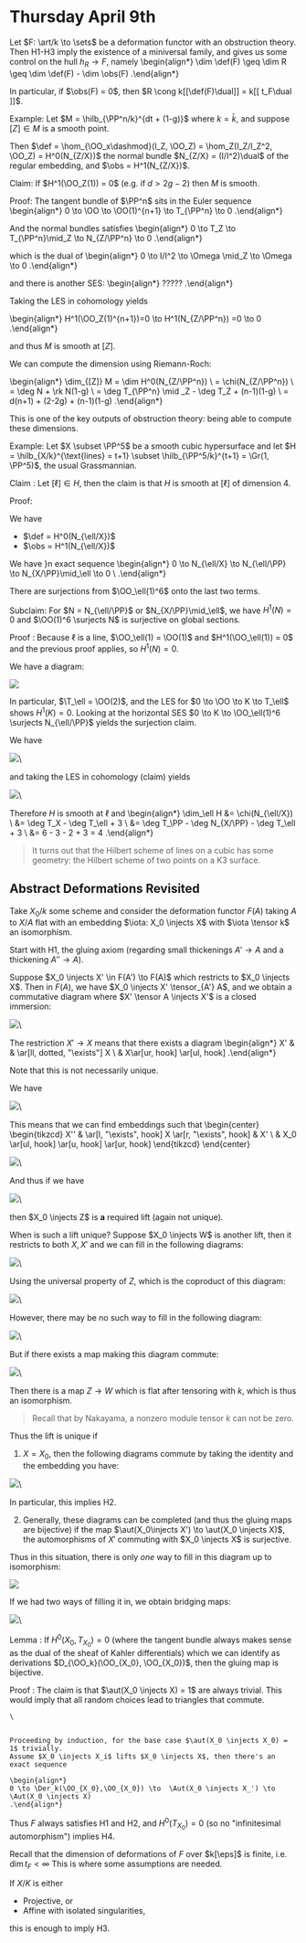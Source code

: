 # Thursday April 9th

Let $F: \art/k \to \sets$ be a deformation functor with an obstruction theory.
Then H1-H3 imply the existence of a miniversal family, and gives us some control on the hull $h_R \to F$, namely
\begin{align*}
\dim \def(F) \geq \dim R \geq \dim \def(F) - \dim \obs(F)
.\end{align*}

In particular, if $\obs(F) = 0$, then $R \cong k[[\def(F)\dual]] = k[[ t_F\dual ]]$.

Example:
Let $M = \hilb_{\PP^n/k}^{dt + (1-g)}$ where $k=\bar k$, and suppose $[Z] \in M$ is a smooth point.

Then $\def = \hom_{\OO_x\dashmod}(I_Z, \OO_Z) = \hom_Z(I_Z/I_Z^2, \OO_Z) = H^0(N_{Z/X})$ the normal bundle $N_{Z/X} = (I/I^2)\dual$ of the regular embedding, and $\obs = H^1(N_{Z/X})$.

Claim: If $H^1(\OO_Z(1)) = 0$ (e.g. if $d > 2g-2)$ then $M$ is smooth.


Proof:
The tangent bundle of $\PP^n$ sits in the Euler sequence
\begin{align*}
0 \to \OO \to \OO(1)^{n+1} \to T_{\PP^n} \to 0
.\end{align*}

And the normal bundles satisfies
\begin{align*}
0 \to T_Z \to T_{\PP^n}\mid_Z \to N_{Z/\PP^n} \to 0
.\end{align*}


which is the dual of
\begin{align*}
0 \to I/I^2 \to \Omega \mid_Z \to \Omega \to 0
.\end{align*}

and there is another SES:
\begin{align*}
?????
.\end{align*}

Taking the LES in cohomology yields

\begin{align*}
H^1(\OO_Z(1)^{n+1})=0 \to H^1(N_{Z/\PP^n}) =0 \to 0
.\end{align*}


and thus $M$ is smooth at $[Z]$.

We can compute the dimension using Riemann-Roch:

\begin{align*}
\dim_{[Z]} M = \dim H^0(N_{Z/\PP^n}) \\
= \chi(N_{Z/\PP^n}) \\
= \deg N + \rk N(1-g) \\
= \deg T_{\PP^n} \mid _Z - \deg T_Z + (n-1)(1-g) \\
= d(n+1) + (2-2g) + (n-1)(1-g)
.\end{align*}

This is one of the key outputs of obstruction theory: being able to compute these dimensions.

Example:
Let $X \subset \PP^5$ be a smooth cubic hypersurface and let $H = \hilb_{X/k}^{\text{lines} = t+1} \subset \hilb_{\PP^5/k}^{t+1} = \Gr(1, \PP^5)$, the usual Grassmannian.

Claim
: Let $[\ell] \in H$, then the claim is that $H$ is smooth at $[\ell]$ of dimension 4.

Proof:

We have

- $\def = H^0(N_{\ell/X})$
- $\obs = H^1(N_{\ell/X})$

We have }n exact sequence
\begin{align*}
0 \to N_{\ell/X} \to N_{\ell/\PP} \to N_{X/\PP}\mid_\ell \to 0 \\
.\end{align*}

There are surjections from $\OO_\ell(1)^6$ onto the last two terms.

Subclaim:
For $N = N_{\ell/\PP}$ or $N_{X/\PP}\mid_\ell$, we have $H^1(N) = 0$ and $\OO(1)^6 \surjects N$ is surjective on global sections.

Proof
: Because $\ell$ is a line, $\OO_\ell(1) = \OO(1)$ and $H^1(\OO_\ell(1)) = 0$ and the previous proof applies, so $H^1(N) = 0$.

We have a diagram:

![](figures/image_2020-04-09-12-51-51.png)

In particular, $\T_\ell = \OO(2)$, and the LES for $0 \to \OO \to K \to T_\ell$ shows $H^1(K) = 0$.
Looking at the horizontal SES $0 \to K \to \OO_\ell(1)^6 \surjects N_{\ell/\PP}$ yields the surjection claim.

We have


![](figures/a.png)\

and taking the LES in cohomology (claim) yields

![](figures/image_2020-04-09-12-55-01.png)\

Therefore $H$ is smooth at $\ell$ and
\begin{align*}
\dim_\ell H
&= \chi(N_{\ell/X}) \\
&= \deg T_X - \deg T_\ell + 3 \\
&= \deg T_\PP - \deg N_{X/\PP} - \deg T_\ell + 3 \\
&= 6 - 3 - 2 + 3 = 4
.\end{align*}

> It turns out that the Hilbert scheme of lines on a cubic has some geometry: the Hilbert scheme of two points on a K3 surface.

## Abstract Deformations Revisited

Take $X_0 / k$ some scheme and consider the deformation functor $F(A)$ taking $A$ to $X/A$ flat with an embedding $\iota: X_0 \injects X$ with $\iota \tensor k$ an isomorphism.

Start with H1, the gluing axiom (regarding small thickenings $A' \to A$ and a thickening $A'' \to A$).

Suppose $X_0 \injects X' \in F(A') \to F(A)$ which restricts to $X_0 \injects X$.
Then in $F(A)$, we have $X_0 \injects X' \tensor_{A'} A$, and we obtain a commutative diagram where $X' \tensor A \injects X'$ is a closed immersion:

![](figures/abcdefg.png)\

The restriction $X' \to X$ means that there exists a diagram
\begin{align*}
X' &  & \ar[ll, dotted, "\exists"] X \\
& X\ar[ur, hook] \ar[ul, hook]
.\end{align*}

Note that this is not necessarily unique.

We have

![](figures/image_2020-04-09-13-06-40.png)\

This means that we can find embeddings such that
\begin{center}
\begin{tikzcd}
X'' & \ar[l, "\exists", hook] X \ar[r, "\exists", hook] & X' \\
& X_0 \ar[ul, hook] \ar[u, hook] \ar[ur, hook]
\end{tikzcd}
\end{center}

![](figures/image_2020-04-09-13-08-19.png)\

And thus if we have

![](figures/image_2020-04-09-13-08-42.png)\

then $X_0 \injects Z$ is **a** required lift (again not unique).

When is such a lift unique?
Suppose $X_0 \injects W$ is another lift, then it restricts to both $X, X'$ and we can fill in the following diagrams:

![](figures/image_2020-04-09-13-10-44.png)\

Using the universal property of $Z$, which is the coproduct of this diagram:

![](figures/image_2020-04-09-13-11-13.png)\

However, there may be no such way to fill in the following diagram:

![](figures/image_2020-04-09-13-11-58.png)\

But if there exists a map making this diagram commute:

![](figures/image_2020-04-09-13-12-25.png)\

Then there is a map $Z\to W$ which is flat after tensoring with $k$, which is thus an isomorphism.

> Recall that by Nakayama, a nonzero module tensor $k$ can not be zero.

Thus the lift is unique if

1. $X = X_0$, then the following diagrams commute by taking the identity and the embedding you have:

  ![](figures/image_2020-04-09-13-15-09.png)\

  In particular, this implies H2.

2. Generally, these diagrams can be completed (and thus the gluing maps are bijective) if the map $\aut(X_0\injects X') \to \aut(X_0 \injects X)$, the automorphisms of $X'$ commuting with $X_0 \injects X$ is surjective.

Thus in this situation, there is only *one* way to fill in this diagram up to isomorphism:

![](figures/image_2020-04-09-13-18-59.png)

If we had two ways of filling it in, we obtain bridging maps:

![](figures/image_2020-04-09-13-20-07.png)\


Lemma
: If $H^0(X_0, T_{X_0}) = 0$ (where the tangent bundle always makes sense as the dual of the sheaf of Kahler differentials) which we can identify as derivations $D_{\OO_k}(\OO_{X_0}, \OO_{X_0})$, then the gluing map is bijective.

Proof
:   The claim is that $\aut(X_0 \injects X) = 1$ are always trivial.
    This would imply that all random choices lead to triangles that commute.

    \


    Proceeding by induction, for the base case $\aut(X_0 \injects X_0) = 1$ trivially.
    Assume $X_0 \injects X_i$ lifts $X_0 \injects X$, then there's an exact sequence

    \begin{align*}
    0 \to \Der_k(\OO_{X_0},\OO_{X_0}) \to  \Aut(X_0 \injects X_') \to \Aut(X_0 \injects X)
    .\end{align*}


Thus $F$ always satisfies H1 and H2, and $H^0(T_{X_0}) = 0$ (so no "infinitesimal automorphism") implies H4.

Recall that the dimension of deformations of $F$ over $k[\eps]$ is finite, i.e. $\dim t_F < \infty$
This is where some assumptions are needed.

If $X/K$ is either

- Projective, or
- Affine with isolated singularities,

this is enough to imply H3.
